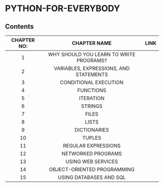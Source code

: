 # PYTHON-FOR-EVERYBODY

## Contents
|CHAPTER NO:|CHAPTER NAME|LINK|
|:----------:|:----------:|:--------------:|
|1| WHY SHOULD YOU LEARN TO WRITE PROGRAMS?||
|2| VARIABLES, EXPRESSIONS, AND STATEMENTS||
|3| CONDITIONAL EXECUTION||
|4| FUNCTIONS||
|5| ITERATION||
|6| STRINGS||
|7| FILES||
|8| LISTS||
|9| DICTIONARIES||
|10| TUPLES||
|11| REGULAR EXPRESSIONS||
|12| NETWORKED PROGRAMS||
|13| USING WEB SERVICES||
|14| OBJECT-ORIENTED PROGRAMMING||
|15| USING DATABASES AND SQL||

